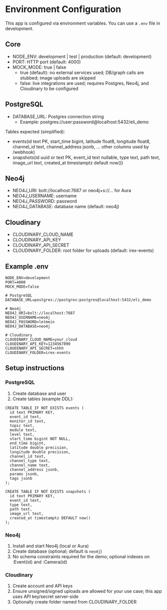 # Environment Configuration

This app is configured via environment variables. You can use a `.env` file in development.

## Core
- NODE_ENV: development | test | production (default: development)
- PORT: HTTP port (default: 4000)
- MOCK_MODE: true | false
  - true (default): no external services used; DB/graph calls are stubbed; image uploads are skipped
  - false: live integrations are used; requires Postgres, Neo4j, and Cloudinary to be configured

## PostgreSQL
- DATABASE_URL: Postgres connection string
  - Example: postgres://user:password@localhost:5432/eli_demo

Tables expected (simplified):
- events(id text PK, start_time bigint, latitude float8, longitude float8, channel_id text, channel_address jsonb, ... other columns used by /webhook)
- snapshots(id uuid or text PK, event_id text nullable, type text, path text, image_url text, created_at timestamptz default now())

## Neo4j
- NEO4J_URI: bolt://localhost:7687 or neo4j+s://... for Aura
- NEO4J_USERNAME: username
- NEO4J_PASSWORD: password
- NEO4J_DATABASE: database name (default: neo4j)

## Cloudinary
- CLOUDINARY_CLOUD_NAME
- CLOUDINARY_API_KEY
- CLOUDINARY_API_SECRET
- CLOUDINARY_FOLDER: root folder for uploads (default: irex-events)

## Example .env
```
NODE_ENV=development
PORT=4000
MOCK_MODE=false

# PostgreSQL
DATABASE_URL=postgres://postgres:postgres@localhost:5432/eli_demo

# Neo4j
NEO4J_URI=bolt://localhost:7687
NEO4J_USERNAME=neo4j
NEO4J_PASSWORD=letmein
NEO4J_DATABASE=neo4j

# Cloudinary
CLOUDINARY_CLOUD_NAME=your_cloud
CLOUDINARY_API_KEY=1234567890
CLOUDINARY_API_SECRET=shhh
CLOUDINARY_FOLDER=irex-events
```

## Setup instructions

### PostgreSQL
1. Create database and user
2. Create tables (example DDL):
```
CREATE TABLE IF NOT EXISTS events (
  id text PRIMARY KEY,
  event_id text,
  monitor_id text,
  topic text,
  module text,
  level text,
  start_time bigint NOT NULL,
  end_time bigint,
  latitude double precision,
  longitude double precision,
  channel_id text,
  channel_type text,
  channel_name text,
  channel_address jsonb,
  params jsonb,
  tags jsonb
);

CREATE TABLE IF NOT EXISTS snapshots (
  id text PRIMARY KEY,
  event_id text,
  type text,
  path text,
  image_url text,
  created_at timestamptz DEFAULT now()
);
```

### Neo4j
1. Install and start Neo4j (local or Aura)
2. Create database (optional; default is `neo4j`)
3. No schema constraints required for the demo; optional indexes on :Event(id) and :Camera(id)

### Cloudinary
1. Create account and API keys
2. Ensure unsigned/signed uploads are allowed for your use case; this app uses API key/secret server-side
3. Optionally create folder named from CLOUDINARY_FOLDER

